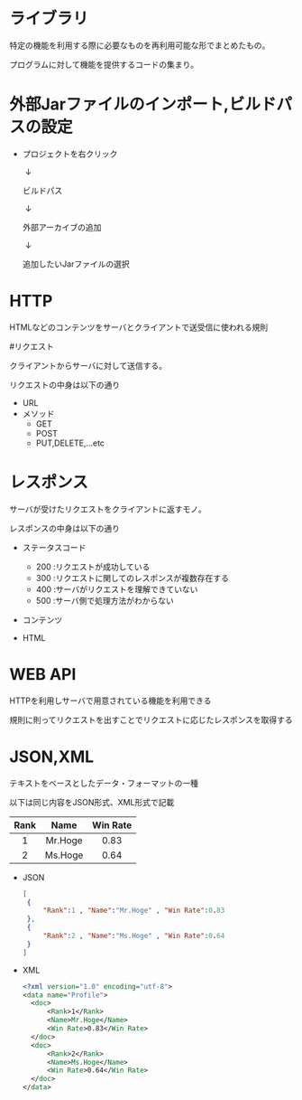 

# ライブラリ

特定の機能を利用する際に必要なものを再利用可能な形でまとめたもの。

プログラムに対して機能を提供するコードの集まり。



# 外部Jarファイルのインポート,ビルドパスの設定



- プロジェクトを右クリック

  ​		↓

  ビルドパス

  ​		↓

  外部アーカイブの追加

  ​		↓

  追加したいJarファイルの選択


# HTTP

HTMLなどのコンテンツをサーバとクライアントで送受信に使われる規則



#リクエスト

クライアントからサーバに対して送信する。

リクエストの中身は以下の通り

 - URL 
 - メソッド
   - GET
   - POST
   - PUT,DELETE,...etc



# レスポンス

サーバが受けたリクエストをクライアントに返すモノ。

レスポンスの中身は以下の通り

 - ステータスコード
    - 200 :リクエストが成功している
    - 300 :リクエストに関してのレスポンスが複数存在する
    - 400 :サーバがリクエストを理解できていない
    - 500 :サーバ側で処理方法がわからない

- コンテンツ

- HTML



# WEB API

HTTPを利用しサーバで用意されている機能を利用できる

規則に則ってリクエストを出すことでリクエストに応じたレスポンスを取得する



# JSON,XML

テキストをベースとしたデータ・フォーマットの一種

以下は同じ内容をJSON形式、XML形式で記載

| Rank |  Name   | Win Rate |
| :--: | :-----: | :------: |
|  1   | Mr.Hoge |   0.83   |
|  2   | Ms.Hoge |   0.64   |




 - JSON

   ```json
   [
   	{
   		"Rank":1 , "Name":"Mr.Hoge" , "Win Rate":0.83
   	},
   	{
   		"Rank":2 , "Name":"Ms.Hoge" , "Win Rate":0.64
   	}
   ]
   ```


- XML

  ``` xml
  <?xml version="1.0" encoding="utf-8">
  <data name="Profile">
  	<doc>
   		<Rank>1</Rank>
   		<Name>Mr.Hoge</Name>
   		<Win Rate>0.83</Win Rate>
  	</doc>
  	<doc>
   		<Rank>2</Rank>
   		<Name>Ms.Hoge</Name>
   		<Win Rate>0.64</Win Rate>
  	</doc>
  </data>
  ```
